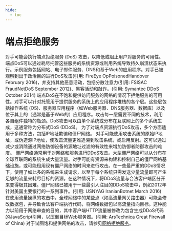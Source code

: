 ```yaml
---
hide:
  - toc
---
```


# 端点拒绝服务

对手可能会执行端点拒绝服务 (DoS) 攻击，以降低或阻止用户对服务的可用性。端点DoS可以通过耗尽托管这些服务的系统资源或利用系统导致持久崩溃状态来执行。示例服务包括网站、电子邮件服务、DNS和基于Web的应用程序。对手已被观察到出于政治目的进行DoS攻击(引用: FireEye OpPoisonedHandover February 2016)，并支持其他恶意活动，包括分散注意力(引用: FSISAC FraudNetDoS September 2012)、黑客活动和敲诈。(引用: Symantec DDoS October 2014)  端点DoS在不饱和提供访问服务的网络的情况下拒绝服务的可用性。对手可以针对托管用于提供服务的系统上的应用程序堆栈的各个层。这些层包括操作系统 (OS)、服务器应用程序（如Web服务器、DNS服务器、数据库）以及位于其上的（通常是基于Web的）应用程序。攻击每一层需要不同的技术，利用各自组件独特的瓶颈。DoS攻击可以由单个系统或分布在互联网上的多个系统生成，这通常称为分布式DoS (DDoS)。  为了对端点资源执行DoS攻击，多个方面适用于多种方法，包括IP地址欺骗和僵尸网络。  对手可能使用攻击系统的原始IP地址，或伪造源IP地址，使攻击流量更难追溯到攻击系统，或启用反射。这可以通过减少或消除通过网络防御设备的源地址过滤的有效性来增加防御者防御攻击的难度。  僵尸网络通常用于对网络和服务进行DDoS攻击。大型僵尸网络可以从分布在全球互联网的系统生成大量流量。对手可能有资源来构建和控制自己的僵尸网络基础设施，或可能租用现有僵尸网络的时间来进行攻击。在一些最严重的DDoS情况下，使用了如此多的系统来生成请求，以至于每个系统只需发送少量流量即可产生足够的流量来耗尽目标的资源。在这种情况下，将DDoS流量与合法客户端区分开来变得极其困难。僵尸网络已被用于一些最引人注目的DDoS攻击中，例如2012年针对美国主要银行的一系列事件。(引用: USNYAG IranianBotnet March 2016)  在使用流量操纵的攻击中，全球网络中的某些点（如高流量网关路由器）可能会修改数据包，并导致合法客户端执行代码，将网络数据包以高流量指向目标。这种能力以前用于网络审查的目的，其中客户端HTTP流量被修改为包含生成DDoS代码的JavaScript引用，以压倒目标Web服务器。(引用: ArsTechnica Great Firewall of China)  对于试图饱和提供网络的攻击，请参见[网络拒绝服务](https://attack.mitre.org/techniques/T1498)。
